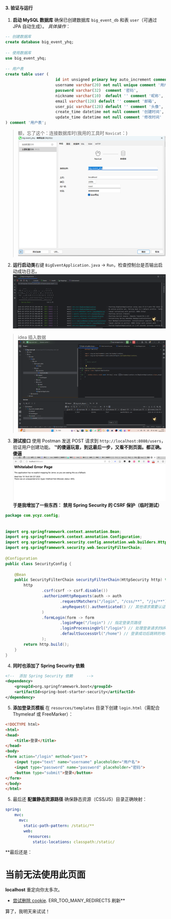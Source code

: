 #### 3.  验证与运行

1. **启动 MySQL 数据库**
   确保已创建数据库 `big_event_db` 和表 `user`（可通过 JPA 自动生成）。
   *具体操作*：

```sql
-- 创建数据库
create database big_event_yhq;

-- 使用数据库
use big_event_yhq;

-- 用户表
create table user (
                      id int unsigned primary key auto_increment comment 'ID',
                      username varchar(20) not null unique comment '用户名',
                      password varchar(32)  comment '密码',
                      nickname varchar(10)  default '' comment '昵称',
                      email varchar(128) default '' comment '邮箱',
                      user_pic varchar(128) default '' comment '头像',
                      create_time datetime not null comment '创建时间',
                      update_time datetime not null comment '修改时间'
) comment '用户表';
```

> 额，忘了这个：连接数据库时(我用的工具时 `Navicat`：)
> ![alt text](../image/连接数据库.png)

2. **运行启动类**右键 `BigEventApplication.java` → `Run`，检查控制台是否输出启动成功日志。
   ![alt text](../image/运行成功.png)

> idea 插入数据
> ![alt text](../image/idea插入数据.png)

3. **测试接口**
   使用 Postman 发送 POST 请求到 `http://localhost:8080/users`，验证用户创建功能。
   **™的傻逼玩意，到这最后一步，又看不到页面。都正确。傻逼**
   ![alt text](../image/无页面.png)
   **于是我增加了一些东西：**
   **禁用 Spring Security 的 CSRF 保护（临时测试）**

```java
package com.ycyz.config;  
  
  
import org.springframework.context.annotation.Bean;  
import org.springframework.context.annotation.Configuration;  
import org.springframework.security.config.annotation.web.builders.HttpSecurity;  
import org.springframework.security.web.SecurityFilterChain;  
  
@Configuration  
public class SecurityConfig {  
  
    @Bean  
    public SecurityFilterChain securityFilterChain(HttpSecurity http) throws Exception {  
        http  
                .csrf(csrf -> csrf.disable())  
                .authorizeHttpRequests(auth -> auth  
                        .requestMatchers("/login", "/css/**", "/js/**").permitAll() // 放行登录页和静态资源  
                        .anyRequest().authenticated() // 其他请求需要认证  
                )  
                .formLogin(form -> form  
                        .loginPage("/login") // 指定登录页路径  
                        .loginProcessingUrl("/login") // 处理登录请求的URL  
                        .defaultSuccessUrl("/home") // 登录成功后跳转的地址  
                );  
        return http.build();  
    }  
}
```

4. **同时也添加了 Spring Security 依赖**

```xml
<!--  添加 Spring Security 依赖      -->  
<dependency>  
    <groupId>org.springframework.boot</groupId>  
    <artifactId>spring-boot-starter-security</artifactId>  
</dependency>
```

5. **添加登录页模板**
   在 `resources/templates` 目录下创建 `login.html`（需配合 Thymeleaf 或 FreeMarker）：

```html
<!DOCTYPE html>  
<html>  
<head>  
    <title>登录</title>  
</head>  
<body>  
<form action="/login" method="post">  
    <input type="text" name="username" placeholder="用户名">  
    <input type="password" name="password" placeholder="密码">  
    <button type="submit">登录</button>  
</form>  
</body>  
</html>
```

5. 最后还 **配置静态资源路径**
   确保静态资源（CSS/JS）目录正确映射：

```yml
spring:
	mvc:  
	  mvc:  
	    static-path-pattern: /static/**  
	    web:  
	      resources:  
	        static-locations: classpath:/static/
```

**最后还是：

# 当前无法使用此页面

**localhost** 重定向你太多次。

- [尝试删除 cookie](https://go.microsoft.com/fwlink/?linkid=2112473&hl=zh-CN).
  ERR_TOO_MANY_REDIRECTS
  刷新**

算了，我明天来试试！
